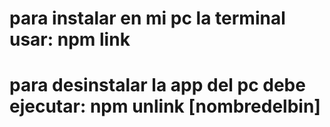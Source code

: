 # para instalar en mi pc la terminal usar: npm link
# para desinstalar la app del pc debe ejecutar:  npm unlink [nombredelbin]